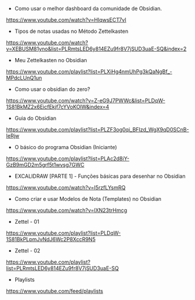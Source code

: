 * Como usar o melhor dashboard da comunidade de Obsidian.

https://www.youtube.com/watch?v=HIqwsECT7vI


* Tipos de notas usadas no Método Zettelkasten

https://www.youtube.com/watch?v=XEBUSM81yno&list=PLRmtsLED6y814EZu9fr8V7jSUD3uaE-SQ&index=2


* Meu Zettelkasten no Obsidian

https://www.youtube.com/playlist?list=PLXiHg4nmUhPg3kQaNgBf_-MPdcLUnQ1un


* Como usar o obsidian do zero?

https://www.youtube.com/watch?v=Z-eG9J7PWWc&list=PLDqW-1S81BkMZ2x6EicfEkjf7cYVoKOlW&index=4


* Guia do Obsidian

https://www.youtube.com/playlist?list=PLZF3og0qi_BFIzd_WgX9qD0SCnB-IeRjw


* O básico do programa Obsidian (Iniciante)

https://www.youtube.com/playlist?list=PLAc2d8iY-GzB9mGD2m5grf5t1wvsg7GWC


* EXCALIDRAW [PARTE 1] - Funções básicas para desenhar no Obsidian

https://www.youtube.com/watch?v=I5rzfLYsmRQ


* Como criar e usar Modelos de Nota (Templates) no Obsidian

https://www.youtube.com/watch?v=lXN23trHmcg


* Zettel - 01

https://www.youtube.com/playlist?list=PLDqW-1S81BkPLpmJvNdJ6Wc2P8XccR9N5


* Zettel - 02

https://www.youtube.com/playlist?list=PLRmtsLED6y814EZu9fr8V7jSUD3uaE-SQ


* Playlists

https://www.youtube.com/feed/playlists
